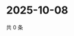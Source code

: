 # 2025-10-08

共 0 条

<!-- BEGIN ZHIHUVIDEO -->
<!-- 最后更新时间 Wed Oct 08 2025 00:13:47 GMT+0800 (China Standard Time) -->

<!-- END ZHIHUVIDEO -->
